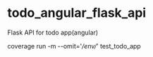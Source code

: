 # todo_angular_flask_api
Flask API for todo app(angular)

coverage run -m --omit='*/env/*' test_todo_app

